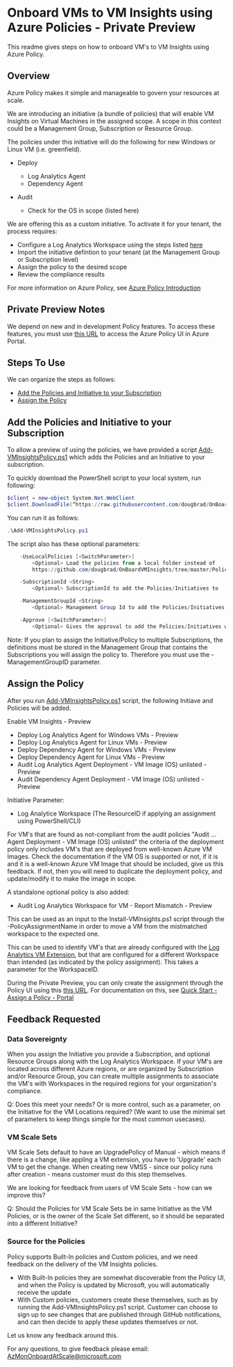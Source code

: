 # Onboard VMs to VM Insights using Azure Policies - Private Preview

This readme gives steps on how to onboard VM's to VM Insights using Azure Policy. 

## Overview

Azure Policy makes it simple and manageable to govern your resources at scale.

We are introducing an initiative (a bundle of policies) that will enable VM Insights on Virtual Machines in the assigned scope. A scope in this context could be a Management Group, Subscription or Resource Group.

The policies under this initiative will do the following for new Windows or Linux VM (i.e. greenfield).
- Deploy
  - Log Analytics Agent
  - Dependency Agent
   
- Audit
  - Check for the OS in scope (listed here)

We are offering this as a custom initiative. To activate it for your tenant, the process requires: 
- Configure a Log Analytics Workspace using the steps listed [here](https://github.com/dougbrad/OnBoardVMInsights/blob/master/README.md)
- Import the initiative defintion to your tenant (at the Management Group or Subscription level)
- Assign the policy to the desired scope
- Review the compliance results

For more information on Azure Policy, see [Azure Policy Introduction](https://docs.microsoft.com/en-us/azure/azure-policy/azure-policy-introduction)

## Private Preview Notes

We depend on new and in development Policy features. To access these features, you must use [this URL](https://ms.portal.azure.com/?feature.vminsightstabview=true&feature.vminsights=true&feature.vminsightsplus=true&microsoft_azure_policy_remediation=true&microsoft_azure_policy_compliancev2=true&microsoft_azure_marketplace_ItemHideKey=OMSGalleryHideKey#blade/Microsoft_Azure_Policy/PolicyMenuBlade/Compliance) to access the Azure Policy UI in Azure Portal.

## Steps To Use
We can organize the steps as follows:
- [Add the Policies and Initiative to your Subscription](#add-the-policies-and-initiative-to-your-subscription)
- [Assign the Policy](#assign-the-policy)

## Add the Policies and Initiative to your Subscription

To allow a preview of using the policies, we have provided a script [Add-VMInsightsPolicy.ps1](Add-VMInsightsPolicy.ps1) which adds the Policies and an Initiative to your subscription.

To quickly download the PowerShell script to your local system, run following:
```powershell
$client = new-object System.Net.WebClient
$client.DownloadFile(“https://raw.githubusercontent.com/dougbrad/OnBoardVMInsights/master/Policy/Add-VMInsightsPolicy.ps1”,“Add-VMInsightsPolicy.ps1”)
``` 

You can run it as follows:
```powershell
.\Add-VMInsightsPolicy.ps1
```
The script also has these optional parameters:
```powershell
    -UseLocalPolicies [<SwitchParameter>]
        <Optional> Load the policies from a local folder instead of
        https://github.com/dougbrad/OnBoardVMInsights/tree/master/Policy

    -SubscriptionId <String>
        <Optional> SubscriptionId to add the Policies/Initiatives to

    -ManagementGroupId <String>
        <Optional> Management Group Id to add the Policies/Initiatives to

    -Approve [<SwitchParameter>]
        <Optional> Gives the approval to add the Policies/Initiatives without any prompt
```

Note: If you plan to assign the Initiative/Policy to multiple Subscriptions, the definitions must be stored in the Management Group that contains the Subscriptions you will assign the policy to. Therefore you must use the -ManagementGroupID parameter.

## Assign the Policy
After you run [Add-VMInsightsPolicy.ps1](Add-VMInsightsPolicy.ps1) script, the following Initiave and Policies will be added.

Enable VM Insights - Preview
- Deploy Log Analytics Agent for Windows VMs - Preview
- Deploy Log Analytics Agent for Linux VMs - Preview
- Deploy Dependency Agent for Windows VMs - Preview
- Deploy Dependency Agent for Linux VMs - Preview
- Audit Log Analytics Agent Deployment - VM Image (OS) unlisted - Preview
- Audit Dependency Agent Deployment - VM Image (OS) unlisted - Preview

Initiative Parameter:
- Log Analytice Workspace (The ResourceID if applying an assignment using PowerShell/CLI)

For VM's that are found as not-compliant from the audit policies "Audit ... Agent Deployment - VM Image (OS) unlisted" the criteria of the deployment policy only includes VM's that are deployed from well-known Azure VM Images.
Check the documentation if the VM OS is supported or not, if it is and it is a well-known Azure VM Image that should be included, give us this feedback. If not, then you will need to duplicate the deployment policy, and update/modify it to make the image in scope.

A standalone optional policy is also added:
- Audit Log Analytics Workspace for VM - Report Mismatch - Preview

This can be used as an input to the Install-VMInsights.ps1 script through the -PolicyAssignmentName in order to move a VM from the mistmatched workspace to the expected one.

This can be used to identify VM's that are already configured with the [Log Analytics VM Extension](https://docs.microsoft.com/en-us/azure/virtual-machines/extensions/oms-windows), but that are configured for a different Workspace than intended (as indicated by the policy assignment).
This takes a parameter for the WorkspaceID.

During the Private Preview, you can only create the assignment through the Policy UI using this [this URL](https://ms.portal.azure.com/?feature.vminsightstabview=true&feature.vminsights=true&feature.vminsightsplus=true&microsoft_azure_policy_remediation=true&microsoft_azure_policy_compliancev2=true&microsoft_azure_marketplace_ItemHideKey=OMSGalleryHideKey#blade/Microsoft_Azure_Policy/PolicyMenuBlade/Compliance). For documentation on this, see [Quick Start - Assign a Policy - Portal](https://docs.microsoft.com/en-us/azure/azure-policy/assign-policy-definition)

## Feedback Requested

### Data Sovereignty
When you assign the Initiative you provide a Subscription, and optional Resource Groups along with the Log Analytics Workspace.
If your VM's are located across different Azure regions, or are organized by Subscription and/or Resource Group, you can create multiple assignments to associate the VM's with Workspaces in the required regions for your organization's compliance.

Q: Does this meet your needs? Or is more control, such as a parameter, on the Initiative for the VM Locations required? (We want to use the minimal set of parameters to keep things simple for the most common usecases).

### VM Scale Sets
VM Scale Sets default to have an UpgradePolicy of Manual - which means if there is a change, like appling a VM extension, you have to 'Upgrade' each VM to get the change. 
When creating new VMSS - since our policy runs after creation - means customer must do this step themselves.

We are looking for feedback from users of VM Scale Sets - how can we improve this?

Q: Should the Policies for VM Scale Sets be in same Initiative as the VM Policies, or is the owner of the Scale Set different, so it should be separated into a different Initiative?

### Source for the Policies
Policy supports Built-In policies and Custom policies, and we need feedback on the delivery of the VM Insights policies.
- With Built-In policies they are somewhat discoverable from the Policy UI, and when the Policy is updated by Microsoft, you will automatically receive the update
- With Custom policies, customers create these themselves, such as by running the Add-VMInsightsPolicy.ps1 script. Customer can choose to sign up to see changes that are published through GitHub notifications, and can then decide to apply these updates themselves or not.

Let us know any feedback around this.

For any questions, to give feedback please email: AzMonOnboardAtScale@microsoft.com
